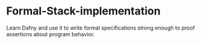# Formal-Stack-implementation
Learn Dafny and use it to write formal specifications strong enough to proof assertions about program behavior.
